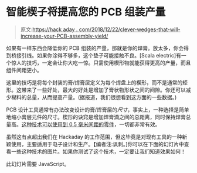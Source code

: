 # 智能楔子将提高您的 PCB 组装产量

> 原文:[https://hack aday . com/2018/12/22/clever-wedges-that-will-increase-your-PCB-assembly-yield/](https://hackaday.com/2018/12/22/clever-wedges-that-will-increase-your-pcb-assembly-yield/)

如果有一样东西会降低你的 PCB 组装的产量，那就是你的焊膏。放太多，你会得到桥接引线。如果你涂得不够多，这个垫子可能接触不良。[Scala electric]有一个惊人的技巧，一定会让你大吃一惊。只需使用楔形物就能获得更高的产量，而且组件间距更小。

这里的技巧是将每个封装的膏/焊膏层定义为每个焊盘上的楔形，而不是通常的矩形。这带来了一些好处，最大的好处是增加了膏状物形状之间的间隙。你还可以减少糊料的总量，从而提高产量。(据报道，我们很想看到这方面的一些数据。)

PCB 设计工具通常有办法改变设计的膏/焊膏层的*尺寸*，事实上，一种选择是简单地缩小膏层元件的尺寸。楔形的诀窍是增加焊膏滴之间的总距离，同时保持焊膏总量高。[这种技术可以使用到 0.5 毫米间距的零件](https://twitter.com/ScalarElectric/status/1074783665933176838)，一切都非常有效。

虽然这有点超出我们在 Hackaday 的工作范围，但这毕竟是对现有工具的一种新颖使用，主要适用于电子设计和生产。【编者注:讽刺。]你可以在下面的幻灯片中查看一些这种技术的图片。如果你测试了这个技术，一定要让我们知道效果如何！

此幻灯片需要 JavaScript。